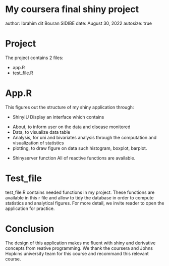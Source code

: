 My coursera final shiny project
========================================================
author: Ibrahim dit Bouran SIDIBE
date: August 30, 2022
autosize: true

Project 
========================================================

The project contains 2 files:


- app.R
- test_file.R


App.R
========================================================
This figures out the structure of my shiny application through:
- ShinyIU
Display an interface which contains
 * About, to inform user on the data and disease monitored
 * Data, to visualize data table
 * Analysis, for uni and bivariates analysis through the computation and visualization of statistics
 * plotting, to draw figure on data such histogram, boxplot, barplot.
- Shinyserver function
  All of reactive functions are available.

Test_file
========================================================
test_file.R contains needed functions in my project.
These functions are available in this r file and allow to 
tidy the database in order to compute statistics and analytical figures.
For more detail, we invite reader to open the application for practice.

Conclusion
========================================================

The design of this application makes me fluent with shiny
and derivative concepts from reative programming.
We thank the coursera and Johns Hopkins university team
for this course and recommand this relevant course.
